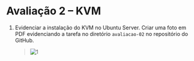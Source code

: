 # Avaliação 2 – KVM
1. Evidenciar a instalação do KVM no Ubuntu Server. Criar uma foto em PDF evidenciando a tarefa no diretório `avaliacao-02` no repositório do GitHub.

   > ![1](https://github.com/PabloBF/asr_tele/assets/55034604/48459365-adc3-42dc-aeda-884dea544ff7)
